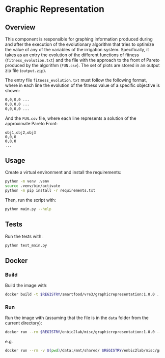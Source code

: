 # Graphic Representation

## Overview
This component is responsible for graphing information produced during and after the execution of the evolutionary algorithm that tries to optimize the value of any of the variables of the irrigation system. Specifically, it takes as an entry the evolution of the different functions of fitness (`fitness_evolution.txt`) and the file with the approach to the front of Pareto produced by the algorithm (`FUN.csv`). The set of plots are stored in an output zip file (`output.zip`).

The entry file `fitness_evolution.txt` must follow the following format, where in each line the evolution of the fitness value of a specific objective is shown:
```txt
0,0,0,0 ...
0,0,0,0 ...
0,0,0,0 ...
```

And the `FUN.csv` file, where each line represents a solution of the approximate Pareto Front:
```csv
obj1,obj2,obj3
0,0,0
0,0,0
...
```

## Usage

Create a virtual environment and install the requirements:

```sh
python -m venv .venv
source .venv/bin/activate
python -m pip install -r requirements.txt
```

Then, run the script with:

```sh
python main.py --help
```

## Tests

Run the tests with:

```sh
python test_main.py
```

## Docker

### Build

Build the image with:

```sh
docker build -t $REGISTRY/smartfood/vre3/graphicrepresentation:1.0.0 .
```

### Run

Run the image with (assuming that the file is in the `data` folder from the current directory):

```sh
docker run --rm $REGISTRY/enbic2lab/misc/graphicrepresentation:1.0.0 --help
```

e.g.

```sh
docker run --rm -v $(pwd)/data:/mnt/shared/ $REGISTRY/enbic2lab/misc/graphicrepresentation:1.0.0 --fitness-evolution-file data/fitness_evolution.txt --fun-file data/FUN.csv --output-folder data
```